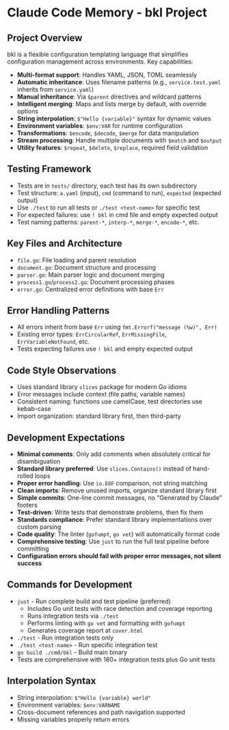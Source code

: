 # Claude Code Memory - bkl Project

## Project Overview
bkl is a flexible configuration templating language that simplifies configuration management across environments. Key capabilities:
- **Multi-format support**: Handles YAML, JSON, TOML seamlessly
- **Automatic inheritance**: Uses filename patterns (e.g., `service.test.yaml` inherits from `service.yaml`)
- **Manual inheritance**: Via `$parent` directives and wildcard patterns
- **Intelligent merging**: Maps and lists merge by default, with override options
- **String interpolation**: `$"Hello {variable}"` syntax for dynamic values
- **Environment variables**: `$env:VAR` for runtime configuration
- **Transformations**: `$encode`, `$decode`, `$merge` for data manipulation
- **Stream processing**: Handle multiple documents with `$match` and `$output`
- **Utility features**: `$repeat`, `$delete`, `$replace`, required field validation

## Testing Framework
- Tests are in `tests/` directory, each test has its own subdirectory
- Test structure: `a.yaml` (input), `cmd` (command to run), `expected` (expected output)
- Use `./test` to run all tests or `./test <test-name>` for specific test
- For expected failures: use `! bkl` in cmd file and empty expected output
- Test naming patterns: `parent-*`, `interp-*`, `merge-*`, `encode-*`, etc.

## Key Files and Architecture
- `file.go`: File loading and parent resolution
- `document.go`: Document structure and processing
- `parser.go`: Main parser logic and document merging
- `process1.go`/`process2.go`: Document processing phases
- `error.go`: Centralized error definitions with base `Err`

## Error Handling Patterns
- All errors inherit from base `Err` using `fmt.Errorf("message (%w)", Err)`
- Existing error types: `ErrCircularRef`, `ErrMissingFile`, `ErrVariableNotFound`, etc.
- Tests expecting failures use `! bkl` and empty expected output

## Code Style Observations
- Uses standard library `slices` package for modern Go idioms
- Error messages include context (file paths, variable names)
- Consistent naming: functions use camelCase, test directories use kebab-case
- Import organization: standard library first, then third-party

## Development Expectations
- **Minimal comments**: Only add comments when absolutely critical for disambiguation
- **Standard library preferred**: Use `slices.Contains()` instead of hand-rolled loops
- **Proper error handling**: Use `io.EOF` comparison, not string matching
- **Clean imports**: Remove unused imports, organize standard library first
- **Simple commits**: One-line commit messages, no "Generated by Claude" footers
- **Test-driven**: Write tests that demonstrate problems, then fix them
- **Standards compliance**: Prefer standard library implementations over custom parsing
- **Code quality**: The linter (`gofumpt`, `go vet`) will automatically format code
- **Comprehensive testing**: Use `just` to run the full test pipeline before committing
- **Configuration errors should fail with proper error messages, not silent success**

## Commands for Development
- `just` - Run complete build and test pipeline (preferred)
  - Includes Go unit tests with race detection and coverage reporting
  - Runs integration tests via `./test`
  - Performs linting with `go vet` and formatting with `gofumpt`
  - Generates coverage report at `cover.html`
- `./test` - Run integration tests only
- `./test <test-name>` - Run specific integration test
- `go build ./cmd/bkl` - Build main binary
- Tests are comprehensive with 160+ integration tests plus Go unit tests

## Interpolation Syntax
- String interpolation: `$"Hello {variable} world"`
- Environment variables: `$env:VARNAME` 
- Cross-document references and path navigation supported
- Missing variables properly return errors